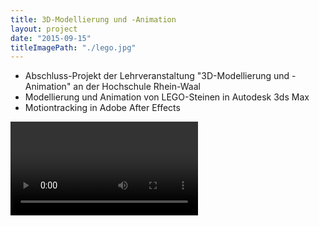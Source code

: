```yaml
---
title: 3D-Modellierung und -Animation
layout: project
date: "2015-09-15"
titleImagePath: "./lego.jpg"
---
```

* Abschluss-Projekt der Lehrveranstaltung "3D-Modellierung und -Animation" an der Hochschule Rhein-Waal
* Modellierung und Animation von LEGO-Steinen in Autodesk 3ds Max
* Motiontracking in Adobe After Effects

<video controls>
    <source src="./lego_kompr.mp4" type="video/mp4">
</video>